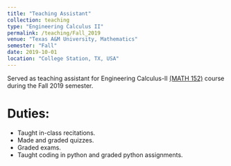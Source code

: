 ```yaml
---
title: "Teaching Assistant"
collection: teaching
type: "Engineering Calculus II"
permalink: /teaching/Fall_2019
venue: "Texas A&M University, Mathematics"
semester: "Fall"
date: 2019-10-01
location: "College Station, TX, USA"
---
```


Served as teaching assistant for Engineering Calculus-II [(MATH 152)](https://www.math.tamu.edu/courses/math152/) course during the Fall 2019 semester.

Duties:
===

* Taught in-class recitations.
* Made and graded quizzes.
* Graded exams.
* Taught coding in python and graded python assignments.